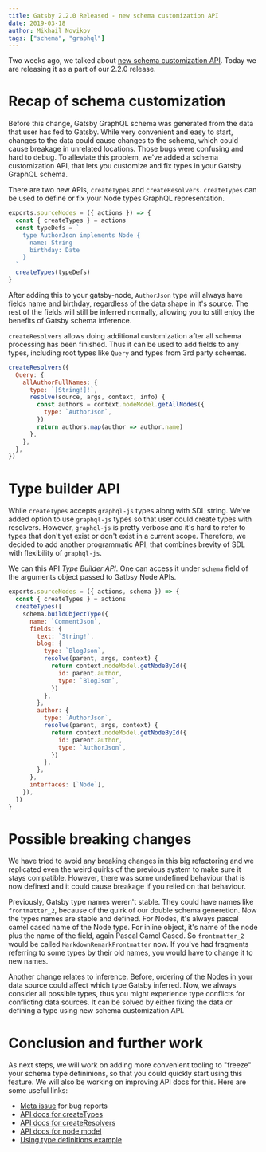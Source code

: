 ```yaml
---
title: Gatsby 2.2.0 Released - new schema customization API
date: 2019-03-18
author: Mikhail Novikov
tags: ["schema", "graphql"]
---
```


Two weeks ago, we talked about [new schema customization API](../2019-03-04-new-schema-customization). Today we are releasing it as a part of our 2.2.0 release.

# Recap of schema customization

Before this change, Gatsby GraphQL schema was generated from the data that user has fed to Gatsby. While very convenient and easy to start, changes to the data could cause changes to the schema, which could cause breakage in unrelated locations. Those bugs were confusing and hard to debug. To alleviate this problem, we've added a schema customization API, that lets you customize and fix types in your Gatsby GraphQL schema.

There are two new APIs, `createTypes` and `createResolvers`. `createTypes` can be used to define or fix your Node types GraphQL representation.

```js:title=gatsby-node.js
exports.sourceNodes = ({ actions }) => {
  const { createTypes } = actions
  const typeDefs = `
    type AuthorJson implements Node {
      name: String
      birthday: Date
    }
  `
  createTypes(typeDefs)
}
```

After adding this to your gatsby-node, `AuthorJson` type will always have fields name and birthday, regardless of the data shape in it's source. The rest of the fields will still be inferred normally, allowing you to still enjoy the benefits of Gatsby schema inference.

`createResolvers` allows doing additional customization after all schema processing has been finished. Thus it can be used to add fields to any types, including root types like `Query` and types from 3rd party schemas.

```js:title=gatsby-node.js
createResolvers({
  Query: {
    allAuthorFullNames: {
      type: `[String!]!`,
      resolve(source, args, context, info) {
        const authors = context.nodeModel.getAllNodes({
          type: `AuthorJson`,
        })
        return authors.map(author => author.name)
      },
    },
  },
})
```

# Type builder API

While `createTypes` accepts `graphql-js` types along with SDL string. We've added option to use `graphql-js` types so that user could create types with resolvers. However, `graphql-js` is pretty verbose and it's hard to refer to types that don't yet exist or don't exist in a current scope. Therefore, we decided to add another programmatic API, that combines brevity of SDL with flexibility of `graphql-js`.

We can this API _Type Builder API_. One can access it under `schema` field of the arguments object passed to Gatbsy Node APIs.

```js
exports.sourceNodes = ({ actions, schema }) => {
  const { createTypes } = actions
  createTypes([
    schema.buildObjectType({
      name: `CommentJson`,
      fields: {
        text: `String!`,
        blog: {
          type: `BlogJson`,
          resolve(parent, args, context) {
            return context.nodeModel.getNodeById({
              id: parent.author,
              type: `BlogJson`,
            })
          },
        },
        author: {
          type: `AuthorJson`,
          resolve(parent, args, context) {
            return context.nodeModel.getNodeById({
              id: parent.author,
              type: `AuthorJson`,
            })
          },
        },
      },
      interfaces: [`Node`],
    }),
  ])
}
```

# Possible breaking changes

We have tried to avoid any breaking changes in this big refactoring and we replicated even the weird quirks of the previous system to make sure it stays compatible. However, there was some undefined behaviour that is now defined and it could cause breakage if you relied on that behaviour.

Previously, Gatsby type names weren't stable. They could have names like `frontmatter_2`, because of the quirk of our double schema generetion. Now the types names are stable and defined. For Nodes, it's always pascal camel cased name of the Node type. For inline object, it's name of the node plus the name of the field, again Pascal Camel Cased. So `frontmatter_2` would be called `MarkdownRemarkFrontmatter` now. If you've had fragments referring to some types by their old names, you would have to change it to new names.

Another change relates to inference. Before, ordering of the Nodes in your data source could affect which type Gatsby inferred. Now, we always consider all possible types, thus you might experience type conflicts for conflicting data sources. It can be solved by either fixing the data or defining a type using new schema customization API.

# Conclusion and further work

As next steps, we will work on adding more convenient tooling to "freeze" your schema type defininions, so that you could quickly start using this feature. We will also be working on improving API docs for this. Here are some useful links:

- [Meta issue](https://github.com/gatsbyjs/gatsby/issues/12272) for bug reports
- [API docs for createTypes](/docs/actions/#createTypes)
- [API docs for createResolvers](/docs/node-apis/#createResolvers)
- [API docs for node model](/docs/node-model)
- [Using type definitions example](https://github.com/gatsbyjs/gatsby/tree/master/examples/using-type-definitions)
